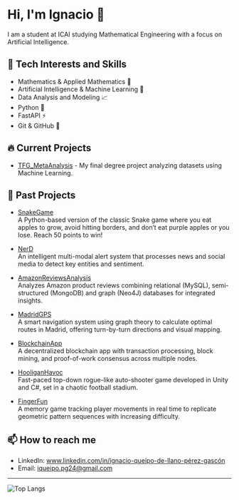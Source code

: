 # Hi, I'm Ignacio 👋

I am a student at ICAI studying Mathematical Engineering with a focus on Artificial Intelligence. 

## 🚀 Tech Interests and Skills

- Mathematics & Applied Mathematics 📐  
- Artificial Intelligence & Machine Learning 🤖
- Data Analysis and Modeling 📈 
- Python 🐍  
- FastAPI ⚡  
- Git & GitHub 🐙

## 🔥 Current Projects

- [TFG_MetaAnalysis](https://github.com/iqueipopg/TFG_MetaAnalysis) - My final degree project analyzing datasets using Machine Learning.

## 📜 Past Projects

- [SnakeGame](https://github.com/iqueipopg/SnakeGame)  
  A Python-based version of the classic Snake game where you eat apples to grow, avoid hitting borders, and don’t eat purple apples or you lose. Reach 50 points to win!

- [NerD](https://github.com/iqueipopg/NerD)  
  An intelligent multi-modal alert system that processes news and social media to detect key entities and sentiment.

- [AmazonReviewsAnalysis](https://github.com/iqueipopg/AmazonReviewsAnalysis)  
  Analyzes Amazon product reviews combining relational (MySQL), semi-structured (MongoDB) and graph (Neo4J) databases for integrated insights.

- [MadridGPS](https://github.com/iqueipopg/MadridGPS)  
  A smart navigation system using graph theory to calculate optimal routes in Madrid, offering turn-by-turn directions and visual mapping.

- [BlockchainApp](https://github.com/iqueipopg/BlockchainApp)  
  A decentralized blockchain app with transaction processing, block mining, and proof-of-work consensus across multiple nodes.

- [HooliganHavoc](https://github.com/iqueipopg/HooliganHavoc)  
  Fast-paced top-down rogue-like auto-shooter game developed in Unity and C#, set in a chaotic football stadium.

- [FingerFun](https://github.com/iqueipopg/FingerFun)  
  A memory game tracking player movements in real time to replicate geometric pattern sequences with increasing difficulty.


## 📫 How to reach me

- LinkedIn: www.linkedin.com/in/ignacio-queipo-de-llano-pérez-gascón
- Email: iqueipo.pg24@gmail.com

---

![Top Langs](https://github-readme-stats.vercel.app/api/top-langs/?username=iqueipopg&layout=compact&theme=radical)
